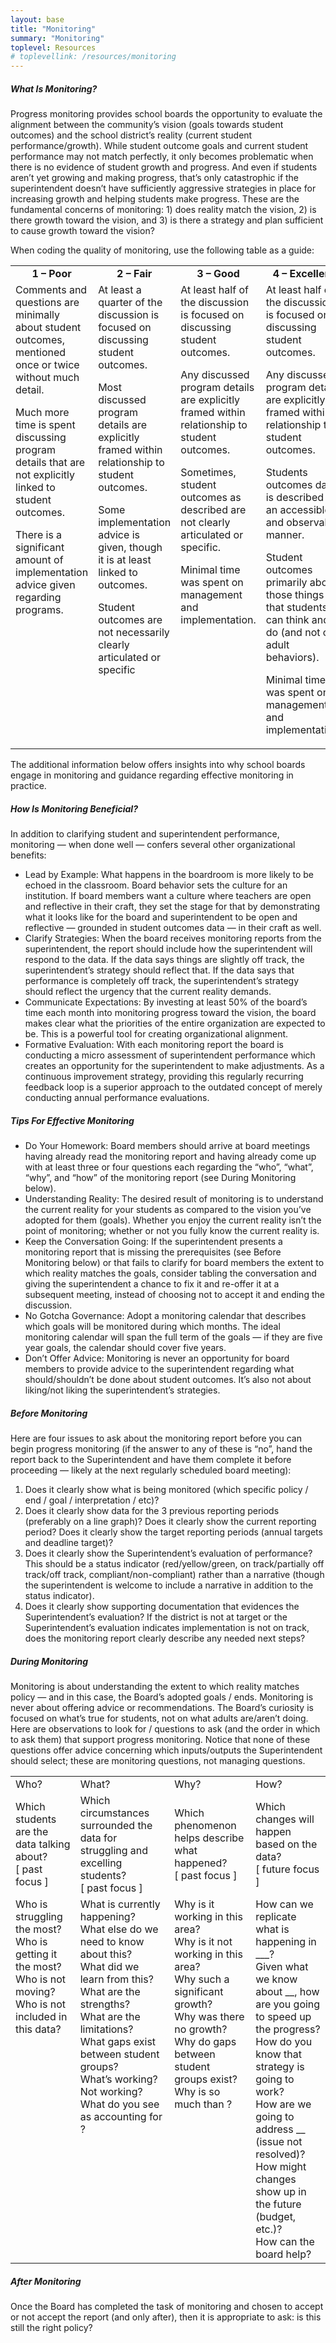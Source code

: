 ```yaml
---
layout: base
title: "Monitoring"
summary: "Monitoring"
toplevel: Resources
# toplevellink: /resources/monitoring
---
```


<h5>What Is Monitoring?</h5>
<p>Progress monitoring provides school boards the opportunity to evaluate the alignment between the community’s vision (goals towards student outcomes) and the school district’s reality (current student performance/growth). While student outcome goals and current student performance may not match perfectly, it only becomes problematic when there is no evidence of student growth and progress. And even if students aren’t yet growing and making progress, that’s only catastrophic if the superintendent doesn’t have sufficiently aggressive strategies in place for increasing growth and helping students make progress. These are the fundamental concerns of monitoring: 1) does reality match the vision, 2) is there growth toward the vision, and 3) is there a strategy and plan sufficient to cause growth toward the vision? </p>
<p>When coding the quality of monitoring, use the following table as a guide:</p>
<table>
<tr>
<td align="center"><strong>1 – Poor</strong></td>
<td align="center"><strong>2 &#8211; Fair</strong></td>
<td align="center"><strong>3 &#8211; Good</strong></td>
<td align="center"><strong>4 &#8211; Excellent</strong></td>
</tr>
<tr>
<td valign="top">Comments and questions are minimally about student outcomes, mentioned once or twice without much detail.</p>
<p>Much more time is spent discussing program details that are not explicitly linked to student outcomes.</p>
<p>There is a significant amount of implementation advice given regarding programs.</td>
<td valign="top">At least a quarter of the discussion is focused on discussing student outcomes.</p>
<p>Most discussed program details are explicitly framed within relationship to student outcomes.</p>
<p>Some implementation advice is given, though it is at least linked to outcomes.</p>
<p>Student outcomes are not necessarily clearly articulated or specific</td>
<td valign="top">At least half of the discussion is focused on discussing student outcomes.</p>
<p>Any discussed program details are explicitly framed within relationship to student outcomes.</p>
<p>Sometimes, student outcomes as described are not clearly articulated or specific.</p>
<p>Minimal time was spent on management and implementation.</td>
<td valign="top">At least half of the discussion is focused on discussing student outcomes.</p>
<p>Any discussed program details are explicitly framed within relationship to student outcomes.</p>
<p>Students outcomes data is described in an accessible and observable manner.</p>
<p>Student outcomes primarily about those things that students can think and do (and not on adult behaviors).</p>
<p>Minimal time was spent on management and implementation.</td>
</tr>
</table>
<p>The additional information below offers insights into why school boards engage in monitoring and guidance regarding effective monitoring in practice.</p>
<h5>How Is Monitoring Beneficial?</h5>
<p>In addition to clarifying student and superintendent performance, monitoring &#8212; when done well &#8212; confers several other organizational benefits:</p>
<ul>
<li>Lead by Example: What happens in the boardroom is more likely to be echoed in the classroom. Board behavior sets the culture for an institution. If board members want a culture where teachers are open and reflective in their craft, they set the stage for that by demonstrating what it looks like for the board and superintendent to be open and reflective &#8212; grounded in student outcomes data &#8212; in their craft as well. </li>
<li>Clarify Strategies: When the board receives monitoring reports from the superintendent, the report should include how the superintendent will respond to the data. If the data says things are slightly off track, the superintendent’s strategy should reflect that. If the data says that performance is completely off track, the superintendent’s strategy should reflect the urgency that the current reality demands.</li>
<li>Communicate Expectations: By investing at least 50% of the board’s time each month into monitoring progress toward the vision, the board makes clear what the priorities of the entire organization are expected to be. This is a powerful tool for creating organizational alignment.</li>
<li>Formative Evaluation: With each monitoring report the board is conducting a micro assessment of superintendent performance which creates an opportunity for the superintendent to make adjustments. As a continuous improvement strategy, providing this regularly recurring feedback loop is a superior approach to the outdated concept of merely conducting annual performance evaluations.</li>
</ul>
<h5>Tips For Effective Monitoring</h5>
<ul>
<li>Do Your Homework: Board members should arrive at board meetings having already read the monitoring report and having already come up with at least three or four questions each regarding the “who”, “what”, “why”, and “how” of the monitoring report (see During Monitoring below). </li>
<li>Understanding Reality: The desired result of monitoring is to understand the current reality for your students as compared to the vision you’ve adopted for them (goals). Whether you enjoy the current reality isn’t the point of monitoring; whether or not you fully know the current reality is. </li>
<li>Keep the Conversation Going: If the superintendent presents a monitoring report that is missing the prerequisites (see Before Monitoring below) or that fails to clarify for board members the extent to which reality matches the goals, consider tabling the conversation and giving the superintendent a chance to fix it and re-offer it at a subsequent meeting, instead of choosing not to accept it and ending the discussion. </li>
<li>No Gotcha Governance: Adopt a monitoring calendar that describes which goals will be monitored during which months. The ideal monitoring calendar will span the full term of the goals &#8212; if they are five year goals, the calendar should cover five years.</li>
<li>Don’t Offer Advice: Monitoring is never an opportunity for board members to provide advice to the superintendent regarding what should/shouldn’t be done about student outcomes. It’s also not about liking/not liking the superintendent’s strategies.</li>
</ul>
<h5>Before Monitoring</h5>
<p>Here are four issues to ask about the monitoring report before you can begin progress monitoring (if the answer to any of these is “no”, hand the report back to the Superintendent and have them complete it before proceeding &#8212; likely at the next regularly scheduled board meeting):</p>
<ol>
<li>Does it clearly show what is being monitored (which specific policy / end / goal / interpretation / etc)?</li>
<li>Does it clearly show data for the 3 previous reporting periods (preferably on a line graph)? Does it clearly show the current reporting period? Does it clearly show the target reporting periods (annual targets and deadline target)?</li>
<li>Does it clearly show the Superintendent’s evaluation of performance?This should be a status indicator (red/yellow/green, on track/partially off track/off track, compliant/non-compliant) rather than a narrative (though the superintendent is welcome to include a narrative in addition to the status indicator).</li>
<li>Does it clearly show supporting documentation that evidences the Superintendent’s evaluation? If the district is not at target or the Superintendent’s evaluation indicates implementation is not on track, does the monitoring report clearly describe any needed next steps?</li>
</ol>
<h5>During Monitoring</h5>
<p>Monitoring is about understanding the extent to which reality matches policy &#8212; and in this case, the Board’s adopted goals / ends. Monitoring is never about offering advice or recommendations. The Board’s curiosity is focused on what’s true for students, not on what adults are/aren’t doing. Here are observations to look for / questions to ask (and the order in which to ask them) that support progress monitoring. Notice that none of these questions offer advice concerning which inputs/outputs the Superintendent should select; these are monitoring questions, not managing questions.</p>
<table>
<tr>
<td>Who?</td>
<td>What?</td>
<td>Why?</td>
<td>How?</td>
</tr>
<tr>
<td>Which students are the data talking about? <br/>[ past focus ]</td>
<td>Which circumstances surrounded the data for struggling and excelling students? <br/>[ past focus ]</td>
<td>Which phenomenon helps describe what happened? <br/>[ past focus ]</td>
<td>Which changes will happen based on the data? <br/>[ future focus ]</td>
</tr>
<tr>
<td valign="top">
Who is struggling the most?<br/>
Who is getting it the most?<br/>
Who is not moving?<br/>
Who is not included in this data?
</td>
<td valign="top">
What is currently happening?<br/>
What else do we need to know about this?<br/>
What did we learn from this?<br/>
What are the strengths? <br/>
What are the limitations? <br/>
What gaps exist between student groups?<br/>
What’s working? Not working?<br/>
What do you see as accounting for <anomalous data in report>?
</td>
<td valign="top">
Why is it working in this area?<br/>
Why is it not working in this area?<br/>
Why such a significant growth?<br/>
Why was there no growth?<br/>
Why do gaps between student groups exist?<br/>
Why is <data point a> so much <higher or lower> than <data point b>?
</td>
<td valign="top">
How can we replicate what is happening in ___?<br/>
Given what we know about __, how are you going to speed up the progress?<br/>
How do you know that strategy is going to work?<br/>
How are we going to address __ (issue not resolved)?<br/>
How might changes show up in the future (budget, etc.)? <br/>
How can the board help?
</td>
</tr>
</table>
<p></p>
<h5>After Monitoring</h5>
<p>Once the Board has completed the task of monitoring and chosen to accept or not accept the report (and only after), then it is appropriate to ask: is this still the right policy?</p>
 

